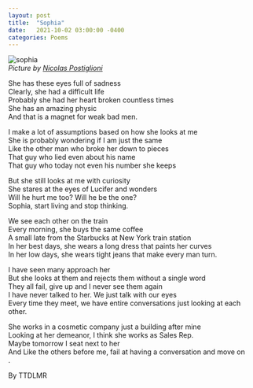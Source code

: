 ```yaml
---
layout: post
title:  "Sophia"
date:   2021-10-02 03:00:00 -0400
categories: Poems
---
```


![sophia](https://images.pexels.com/photos/852858/pexels-photo-852858.jpeg?auto=compress&cs=tinysrgb&dpr=2&h=750&w=1260)<br>
_Picture by [Nicolas Postiglioni](https://www.pexels.com/@postiglioni)<br>_

She has these eyes full of sadness <br>
Clearly, she had a difficult life <br>
Probably she had her heart broken countless times <br>
She has an amazing physic <br>
And that is a magnet for weak bad men. <br>

I make a lot of assumptions based on how she looks at me <br>
She is probably wondering if I am just the same <br>
Like the other man who broke her down to pieces <br>
That guy who lied even about his name <br>
That guy who today not even his number she keeps <br>

But she still looks at me with curiosity <br>
She stares at the eyes of Lucifer and wonders <br>
Will he hurt me too? Will he be the one? <br>
Sophia, start living and stop thinking. <br>

We see each other on the train <br>
Every morning, she buys the same coffee <br>
A small late from the Starbucks at New York train station <br>
In her best days, she wears a long dress that paints her curves <br>
In her low days, she wears tight jeans that make every man turn. <br>

I have seen many approach her  <br>
But she looks at them and rejects them without a single word <br>
They all fail, give up and I never see them again <br>
I have never talked to her. We just talk with our eyes  <br>
Every time they meet, we have entire conversations just looking at each other. <br>

She works in a cosmetic company just a building after mine <br>
Looking at her demeanor, I think she works as Sales Rep. <br>
Maybe tomorrow I seat next to her <br>
And Like the others before me, fail at having a conversation and move on <br>.


By TTDLMR
